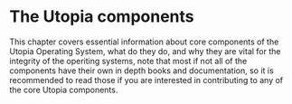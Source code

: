 # The Utopia components

This chapter covers essential information about core components of the Utopia Operating System, what do they do, and why they are vital for the integrity of the operiting systems, note that most if not all of the components have their own in depth books and documentation, so it is recommended to read those if you are interested in contributing to any of the core Utopia components.